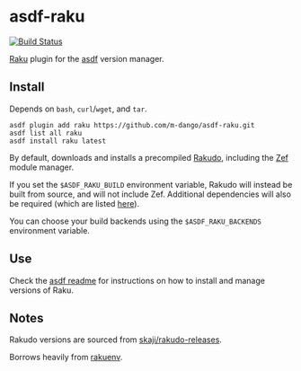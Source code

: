 # asdf-raku

[![Build Status](https://github.com/m-dango/asdf-raku/actions/workflows/main.yml/badge.svg?branch=main)](https://github.com/m-dango/asdf-raku/actions/workflows/main.yml?query=branch%3Amain++)

[Raku](https://raku.org/) plugin for the [asdf](https://github.com/asdf-vm/asdf) version manager.

## Install

Depends on `bash`, `curl`/`wget`, and `tar`.

```
asdf plugin add raku https://github.com/m-dango/asdf-raku.git
asdf list all raku
asdf install raku latest
```

By default, downloads and installs a precompiled [Rakudo](https://rakudo.org/), including the [Zef](https://github.com/ugexe/zef) module manager.

If you set the `$ASDF_RAKU_BUILD` environment variable, Rakudo will instead be built from source, and will not include Zef. Additional dependencies will also be required (which are listed [here](https://rakudo.org/downloads/rakudo/source)).

You can choose your build backends using the `$ASDF_RAKU_BACKENDS` environment variable.

## Use

Check the [asdf readme](https://asdf-vm.com/guide/getting-started.html#_5-install-a-version) for instructions on how to install and manage versions of Raku.

## Notes

Rakudo versions are sourced from [skaji/rakudo-releases](https://github.com/skaji/rakudo-releases).

Borrows heavily from [rakuenv](https://github.com/skaji/rakuenv).
